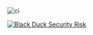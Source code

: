 ![ci](https://github.com/skattela/black_duck_poc/workflows/ci/badge.svg)

[![Black Duck Security Risk](https://copilot.blackducksoftware.com/github/repos/skattela/black_duck_poc/branches/master/badge-risk.svg)](https://copilot.blackducksoftware.com/github/repos/skattela/black_duck_poc/branches/master)